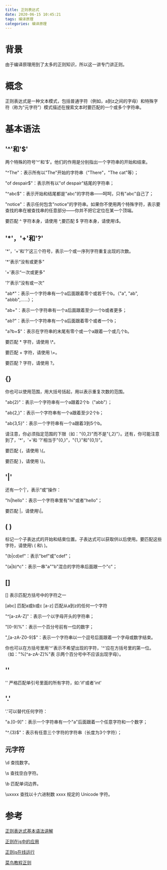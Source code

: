 ```yaml
---
title: 正则表达式
date: 2020-06-15 10:45:21
tags: 编译原理
categories: 编译原理
---
```


# 背景

由于编译原理用到了太多的正则知识，所以这一讲专门讲正则。

# 概念

正则表达式是一种文本模式，包括普通字符（例如，a到z之间的字母）和特殊字符（称为“元字符”）模式描述在搜索文本时要匹配的一个或多个字符串。

# 基本语法

## '^'和'$'

两个特殊的符号'^'和'$'。他们的作用是分别指出一个字符串的开始和结束。

"^The"：表示所有以"The"开始的字符串（"There"，"The cat"等）；

"of despair$"：表示所有以"of despair"结尾的字符串；

"^abc$"：表示开始和结尾都是"abc"的字符串——呵呵，只有"abc"自己了；

"notice"：表示任何包含"notice"的字符串。如果你不使用两个特殊字符，表示要查找的串在被查找串的任意部分——你并不把它定位在某一个顶端。

要匹配 ^ 字符本身，请使用 \^,要匹配 $ 字符本身，请使用\\$。

## '*'，'+'和'?'

'*'，'+'和'?'这三个符号，表示一个或一序列字符重复出现的次数。

'*'表示“没有或更多"

'+'表示“一次或更多"

'?'表示“没有或一次"

"ab*"：表示一个字符串有一个a后面跟着零个或若干个b。（"a", "ab", "abbb",……）；

"ab+"：表示一个字符串有一个a后面跟着至少一个b或者更多；

"ab?"：表示一个字符串有一个a后面跟着零个或者一个b；

"a?b+$"：表示在字符串的末尾有零个或一个a跟着一个或几个b。

要匹配 * 字符，请使用 \\*。

要匹配 + 字符，请使用 \\+。

要匹配 ? 字符，请使用 \?。

## {}

你也可以使用范围，用大括号括起，用以表示重复次数的范围。

"ab{2}"：表示一个字符串有一个a跟着2个b（"abb"）；

"ab{2,}"：表示一个字符串有一个a跟着至少2个b；

"ab{3,5}"：表示一个字符串有一个a跟着3到5个b。

请注意，你必须指定范围的下限（如："{0,2}"而不是"{,2}"）。还有，你可能注意到了，'*'，'+'和
'?'相当于"{0,}"，"{1,}"和"{0,1}"。

要匹配 {，请使用 \\{。

要匹配 }，请使用 \\}。

## '|'

还有一个'|'，表示“或”操作：

"hi|hello"：表示一个字符串里有"hi"或者"hello"；

要匹配 |，请使用\\|。

## ( )

标记一个子表达式的开始和结束位置。子表达式可以获取供以后使用。要匹配这些字符，请使用\ \( 和\ \)。

"(b|cd)ef"：表示"bef"或"cdef"；

"(a|b)*c"：表示一串"a""b"混合的字符串后面跟一个"c"；

## []

[] 表示匹配方括号中的字符之一

[abc] 匹配a或b或c
[a-z] 匹配从a到z的任何一个字符

"^[a-zA-Z]"：表示一个以字母开头的字符串；

"[0-9]%"：表示一个百分号前有一位的数字；

",[a-zA-Z0-9]$"：表示一个字符串以一个逗号后面跟着一个字母或数字结束。

你也可以在方括号里用'^'表示不希望出现的字符，'^'应在方括号里的第一位。（如："%\[^a-zA-Z]%"表
示两个百分号中不应该出现字母）。



## ''

''    严格匹配单引号里面的所有字符，如:'if'或者'int'

## '.'

'.'可以替代任何字符：

"a.[0-9]"：表示一个字符串有一个"a"后面跟着一个任意字符和一个数字；

"^.{3}$"：表示有任意三个字符的字符串（长度为3个字符）；

## 元字符

\d   查找数字。

\s   查找空白字符。

\b  匹配单词边界。

\uxxxx    查找以十六进制数 xxxx 规定的 Unicode 字符。

# 参考

[正则表达式基本语法讲解](https://www.jb51.net/article/73342.htm)

[正则在js中的应用](https://www.runoob.com/js/js-regexp.html)

[正则js在线运行](https://www.runoob.com/try/try.php?filename=tryjs_string_search_regexp)

[菜鸟教程正则](https://www.runoob.com/regexp/regexp-syntax.html)